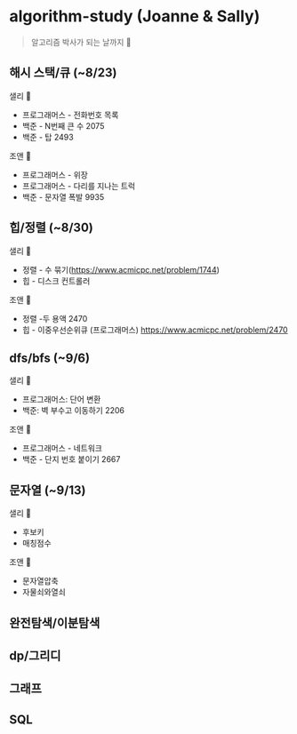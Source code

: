 # algorithm-study (Joanne & Sally)
> 알고리즘 박사가 되는 날까지 🚀

## 해시 스택/큐 (~8/23)
샐리 🐥  
* 프로그래머스 - 전화번호 목록  
* 백준 - N번째 큰 수 2075  
* 백준 - 탑 2493  

조앤 🌟  
* 프로그래머스 - 위장  
* 프로그래머스 - 다리를 지나는 트럭  
* 백준 - 문자열 폭발 9935  

## 힙/정렬 (~8/30)
샐리 🐥  
* 정렬 - 수 묶기(https://www.acmicpc.net/problem/1744)  
* 힙 - 디스크 컨트롤러  

조앤 🌟   
* 정렬 -두 용액 2470  
* 힙 - 이중우선순위큐 (프로그래머스) https://www.acmicpc.net/problem/2470  

## dfs/bfs (~9/6)
샐리 🐥  
* 프로그래머스: 단어 변환
* 백준: 벽 부수고 이동하기 2206  

조앤 🌟   
* 프로그래머스 - 네트워크 
* 백준 - 단지 번호 붙이기 2667

## 문자열 (~9/13)
샐리 🐥 
* 후보키
* 매칭점수

조앤 🌟  
* 문자열압축
* 자물쇠와열쇠


## 완전탐색/이분탐색 

## dp/그리디

## 그래프

## SQL 
